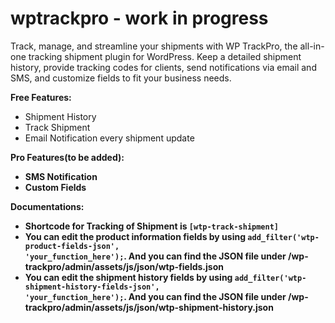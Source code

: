 # wptrackpro - work in progress
Track, manage, and streamline your shipments with WP TrackPro, the all-in-one tracking shipment plugin for WordPress. Keep a detailed shipment history, provide tracking codes for clients, send notifications via email and SMS, and customize fields to fit your business needs. 

<b>Free Features:</b>
- Shipment History
- Track Shipment
- Email Notification every shipment update

<b>Pro Features(to be added):<b>
- SMS Notification
- Custom Fields

<b>Documentations:<b>
- Shortcode for Tracking of Shipment is <code>[wtp-track-shipment]</code>
- You can edit the product information fields by using <code>add_filter('wtp-product-fields-json', 'your_function_here');</code>. And you can find the JSON file under /wp-trackpro/admin/assets/js/json/wtp-fields.json
- You can edit the shipment history fields by using <code>add_filter('wtp-shipment-history-fields-json', 'your_function_here');</code>. And you can find the JSON file under /wp-trackpro/admin/assets/js/json/wtp-shipment-history.json
